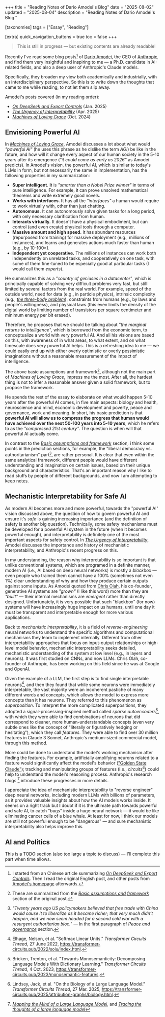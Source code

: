 +++
title = "Reading Notes of Dario Amodei's Blog"
date = "2025-08-02"
updated = "2025-08-04"
description = "Reading Notes of Dario Amodei's Blog."

[taxonomies]
tags = ["Essay", "Reading"]

[extra]
quick_navigation_buttons = true
toc = false
+++

> This is still in progress — but existing contents are already readable!

Recently I've read some blog posts[^1] of [Dario Amodei](https://www.darioamodei.com/), the CEO of [Anthropic](https://www.anthropic.com/), and find them very insightful and inspiring to me — a Ph.D. candidate in AI-related fields, and also a deep user of Anthropic's Claude models.

Specifically, they broaden my view both academically and industrially, with an interdisciplinary perspective.
So this is to write down the thoughts that came to me while reading, to not let them slip away.

Amodei's posts covered (in my reading order):

- [*On DeepSeek and Export Controls*](https://www.darioamodei.com/post/on-deepseek-and-export-controls) (Jan. 2025)
- [*The Urgency of Interpretability*](https://www.darioamodei.com/post/the-urgency-of-interpretability) (Apr. 2025)
- [*Machines of Loving Grace*](https://www.darioamodei.com/essay/machines-of-loving-grace) (Oct. 2024)

## Envisioning Powerful AI

In [*Machines of Loving Grace*](https://www.darioamodei.com/essay/machines-of-loving-grace), Amodei discusses a lot about what would *"powerful AI"* (he uses this phrase as he dislike the term *AGI*) be like in the future, and how will it change every aspect of our human society in the 5-10 years after its emergence (*"it could come as early as 2026"* as Amodei predicts). In Amodei's vision, the powerful AI, which is similar to today's LLMs in form, but not necessarily the same in implementation, has the following properties in my summarization:

- **Super intelligent.** It is *"smarter than a Nobel Prize winner"* in terms of pure intelligence. For example, it can prove unsolved mathematical theorems and write extremely good novels.
- **Works with interfaces.** It has all the *"interfaces"* a human would require to work virtually with, other than just chatting.
- **Autonomous.** It can autonomously solve given tasks for a long period, with only necessary clarification from human.
- **Interacts virtually.** It doesn't have a physical embodiment, but can control (and even create) physical tools through a computer.
- **Massive amount and high speed.** It has abundant resources (repurposed from training) for massive deployment (e.g., millions of instances), and learns and generates actions much faster than human (e.g., by 10-100×).
- **Independent yet cooperative.** The millions of instances can work both independently on unrelated tasks, and cooperatively on one task, with some of them fine-tuned to be especially good at particular tasks (I would call them *experts*).

He summarizes this as a *"country of geniuses in a datacenter"*, which is principally capable of solving very difficult problems very fast, but still limited by several factors from the real world. For example, speed of the outside world, need for data (e.g., in particle physics), intrinsic complexity (e.g., [*the three-body problem*](https://en.wikipedia.org/wiki/Three-body_problem)), constraints from humans (e.g., by laws and people's willingness), and physical laws (this even limits the density of the digital world by limiting number of transistors per square centimeter and minimum energy per bit erased).

Therefore, he proposes that we should be talking about *"the marginal returns to intelligence"*, which is borrowed from the economic term, to conceptualize a world with very powerful AI.
And all his visions are based on this, with awareness of in what areas, to what extent, and on what timescale does very powerful AI helps.
This is a refreshing idea to me — we could easily end up with either overly optimistic or overly pessimistic imaginations without a reasonable measurement of the impact of intelligence.

The above basic assumptions and framework[^2], although not the main part of *Machines of Loving Grace*, impress me the most.
After all, the hardest thing is not to infer a reasonable answer given a solid framework, but to propose the framework.

He spends the rest of the essay to elaborate on what would happen 5-10 years after the powerful AI comes, in five main aspects: biology and health, neuroscience and mind, economic development and poverty, peace and governance, work and meaning.
In short, his basic prediction is that **powerful AI will allow us to compress the progress that human would have achieved over the next 50-100 years into 5-10 years**, which he refers to as the *"compressed 21st century"*. The question is when will that powerful AI actually come.

In contrast to the [*Basic assumptions and framework*](https://www.darioamodei.com/essay/machines-of-loving-grace#basic-assumptions-and-framework) section, i think some points in the prediction sections, for example, the "liberal democracy vs. authoritarianism" part[^3], are rather personal.
It is clear that even within the same analytical framework, different people would have different understanding and imagination on certain issues, based on their unique background and characteristics.
That's an important reason why I like to read stuffs by people of different backgrounds, and now I am attempting to keep notes.

## Mechanistic Interpretability for Safe AI

As modern AI becomes more and more powerful, towards the "powerful AI" vision discussed above, the question of how to govern powerful AI and ensure it's *safe* is gaining increasing importance (and the definition of safety is another big question).
Technically, some safety mechanisms must be developed for a powerful AI system in the future (when it becomes powerful enough), and interpretability is definitely one of the most important aspects for safety control.
In [*The Urgency of Interpretability*](https://www.darioamodei.com/post/the-urgency-of-interpretability), Amodei discusses the importance and history of mechanistic interpretability, and Anthropic's recent progress on this.

In my understanding, the reason why interpretability is so important is that unlike conventional systems, which are programed in a definite manner, modern AI (i.e., AI based on deep neural networks) is mostly a *blackbox* — even people who trained them cannot have a 100% (sometimes not even 1%) clear understanding of why and how they produce certain outputs against some inputs.
As Amodei quoted from [Chris Olah](https://colah.github.io/about.html), his co-founder, generative AI systems are *"grown"* (I like this word) more than they are *"built"* — their internal mechanisms are *emergent* rather than directly designed.
Unfortunately, it is very possible that such "blackbox" (for now) systems will have increasingly huge impact on us humans, until one day it must be transparent and interpretable enough for more various applications.

Back to *mechanistic interpretability*, it is a field of *reverse-engineering* neural networks to understand the specific algorithms and computational mechanisms they learn to implement internally.
Different from other interpretability approaches that focus on input-output relationships or high-level model behavior, mechanistic interpretability seeks detailed, mechanistic understanding of the system at low level (e.g., in layers and neurons).
It was first studied on CNNs, and now LLMs.
Chris Olah, co-founder of Anthropic, has been working on this field since he was at Google and OpenAI.

Given the example of a LLM, the first step is to find single interpretable neurons[^4], and then they found that while some neurons were immediately interpretable, the vast majority were an incoherent pastiche of many different words and concepts, which allows the model to express more concepts than it has neurons. They referred to this phenomenon as *superposition*. To interpret the more complicated superpositions, they adopted a signal-processing-inspired method called *sparse autoencoders*[^5], with which they were able to find combinations of neurons that did correspond to cleaner, more human-understandable concepts (even very subtle ones like the concept of "literally or figuratively hedging or hesitating"), which they call *features*. They were able to find over 30 million features in Claude 3 Sonnet, Anthropic's medium-sized commercial model, through this method.

More could be done to understand the model's working mechanism after finding the features. For example, artificially amplifying neurons related to a feature would significantly affect the model's behavior (["Golden State Claude"](https://www.anthropic.com/news/golden-gate-claude)); tracking and manipulating groups of features (i.e., *circuits*[^6]) could help to understand the model's reasoning process.
Anthropic's research blogs [^7] introduce these progresses in more details.

I appreciate the idea of mechanistic interpretability to "reverse engineer" deep neural networks, including modern LLMs with billions of parameters, as it provides valuable insights about how the AI models works inside.
It seems on a right track but I doubt if it is the ultimate path towards powerful and safe AI, to catch "bugs" inside a huge neural network — it would be like eliminating cancer cells of a blue whale.
At least for now, I think our models are still not powerful enough to be "dangerous" — and sure mechanistic interpretability also helps improve this.

## AI and Politics

This is a TODO section (also too large a topic to discuss) — I'll complete this part when time allows.

[^1]: I started from an Chinese article summarizing [*On DeepSeek and Export Controls*](https://www.darioamodei.com/post/on-deepseek-and-export-controls). Then I read the original English post, and other posts from [Amodei's homepage](https://www.darioamodei.com/) afterwards.

[^2]: These are summarized from the [*Basic assumptions and framework*](https://www.darioamodei.com/essay/machines-of-loving-grace#basic-assumptions-and-framework) section of the original post.

[^3]: *"Twenty years ago US policymakers believed that free trade with China would cause it to liberalize as it became richer; that very much didn’t happen, and we now seem headed for a second cold war with a resurgent authoritarian bloc."* — In the first paragraph of [*Peace and governance*](https://www.darioamodei.com/essay/machines-of-loving-grace#4-peace-and-governance) section.

[^4]: Elhage, Nelson, et al. "Softmax Linear Units." *Transformer Circuits Thread*, 27 June 2022, <https://transformer-circuits.pub/2022/solu/index.html>.

[^5]: Bricken, Trenton, et al. "Towards Monosemanticity: Decomposing Language Models With Dictionary Learning." *Transformer Circuits Thread*, 4 Oct. 2023, <https://transformer-circuits.pub/2023/monosemantic-features>.

[^6]: Lindsey, Jack, et al. "On the Biology of a Large Language Model." *Transformer Circuits Thread*, 27 Mar. 2025, <https://transformer-circuits.pub/2025/attribution-graphs/biology.html>.

[^7]: [*Mapping the Mind of a Large Language Model*](https://www.anthropic.com/research/mapping-mind-language-model), and [*Tracing the thoughts of a large language model*](https://www.anthropic.com/research/tracing-thoughts-language-model)